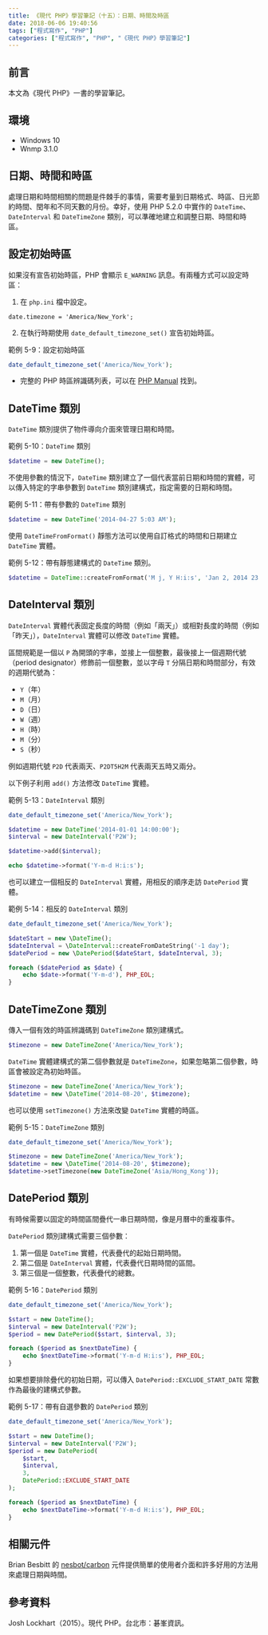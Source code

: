 ```yaml
---
title: 《現代 PHP》學習筆記（十五）：日期、時間及時區
date: 2018-06-06 19:40:56
tags: ["程式寫作", "PHP"]
categories: ["程式寫作", "PHP", "《現代 PHP》學習筆記"]
---
```


## 前言
本文為《現代 PHP》一書的學習筆記。

## 環境
- Windows 10
- Wnmp 3.1.0

## 日期、時間和時區
處理日期和時間相關的問題是件棘手的事情，需要考量到日期格式、時區、日光節約時間、閏年和不同天數的月份。幸好，使用 PHP 5.2.0 中實作的 `DateTime`、`DateInterval` 和 `DateTimeZone` 類別，可以準確地建立和調整日期、時間和時區。

## 設定初始時區
如果沒有宣告初始時區，PHP 會顯示 `E_WARNING` 訊息。有兩種方式可以設定時區：

1. 在 `php.ini` 檔中設定。
```
date.timezone = 'America/New_York';
```
2. 在執行時期使用 `date_default_timezone_set()` 宣告初始時區。

範例 5-9：設定初始時區
```PHP
date_default_timezone_set('America/New_York');
```
- 完整的 PHP 時區辨識碼列表，可以在 [PHP Manual](http://php.net/manual/en/timezones.php) 找到。

## DateTime 類別
`DateTime` 類別提供了物件導向介面來管理日期和時間。

範例 5-10：`DateTime` 類別
```PHP
$datetime = new DateTime();
```
不使用參數的情況下，`DateTime` 類別建立了一個代表當前日期和時間的實體，可以傳入特定的字串參數到 `DateTime` 類別建構式，指定需要的日期和時間。

範例 5-11：帶有參數的 `DateTime` 類別
```PHP
$datetime = new DateTime('2014-04-27 5:03 AM');
```

使用 `DateTimeFromFormat()` 靜態方法可以使用自訂格式的時間和日期建立 `DateTime` 實體。

範例 5-12：帶有靜態建構式的 `DateTime` 類別。
```PHP
$datetime = DateTime::createFromFormat('M j, Y H:i:s', 'Jan 2, 2014 23:04:12');
```

## DateInterval 類別
`DateInterval` 實體代表固定長度的時間（例如「兩天」）或相對長度的時間（例如「昨天」），`DateInterval` 實體可以修改 `DateTime` 實體。

區間規範是一個以 `P` 為開頭的字串，並接上一個整數，最後接上一個週期代號（period designator）修飾前一個整數，並以字母 `T` 分隔日期和時間部分，有效的週期代號為：
- `Y`（年）
- `M`（月）
- `D`（日）
- `W`（週）
- `H`（時）
- `M`（分）
- `S`（秒）

例如週期代號 `P2D` 代表兩天、`P2DT5H2M` 代表兩天五時又兩分。

以下例子利用 `add()` 方法修改 `DateTime` 實體。

範例 5-13：`DateInterval` 類別
```PHP
date_default_timezone_set('America/New_York');

$datetime = new DateTime('2014-01-01 14:00:00');
$interval = new DateInterval('P2W');

$datetime->add($interval);

echo $datetime->format('Y-m-d H:i:s');
```

也可以建立一個相反的 `DateInterval` 實體，用相反的順序走訪 `DatePeriod` 實體。

範例 5-14：相反的 `DateInterval` 類別
```PHP
date_default_timezone_set('America/New_York');

$dateStart = new \DateTime();
$dateInterval = \DateInterval::createFromDateString('-1 day');
$datePeriod = new \DatePeriod($dateStart, $dateInterval, 3);

foreach ($datePeriod as $date) {
    echo $date->format('Y-m-d'), PHP_EOL;
}
```

## DateTimeZone 類別
傳入一個有效的時區辨識碼到 `DateTimeZone` 類別建構式。
```PHP
$timezone = new DateTimeZone('America/New_York');
```

`DateTime` 實體建構式的第二個參數就是 `DateTimeZone`，如果忽略第二個參數，時區會被設定為初始時區。
```PHP
$timezone = new DateTimeZone('America/New_York');
$datetime = new \DateTime('2014-08-20', $timezone);
```
也可以使用 `setTimezone()` 方法來改變 `DateTime` 實體的時區。

範例 5-15：`DateTimeZone` 類別
```PHP
date_default_timezone_set('America/New_York');

$timezone = new DateTimeZone('America/New_York');
$datetime = new \DateTime('2014-08-20', $timezone);
$datetime->setTimezone(new DateTimeZone('Asia/Hong_Kong'));
```

## DatePeriod 類別
有時候需要以固定的時間區間疊代一串日期時間，像是月曆中的重複事件。

`DatePeriod` 類別建構式需要三個參數：
1. 第一個是 `DateTime` 實體，代表疊代的起始日期時間。
2. 第二個是 `DateInterval` 實體，代表疊代日期時間的區間。
3. 第三個是一個整數，代表疊代的總數。

範例 5-16：`DatePeriod` 類別
```PHP
date_default_timezone_set('America/New_York');

$start = new DateTime();
$interval = new DateInterval('P2W');
$period = new DatePeriod($start, $interval, 3);

foreach ($period as $nextDateTime) {
    echo $nextDateTime->format('Y-m-d H:i:s'), PHP_EOL;
}
```
如果想要排除疊代的初始日期，可以傳入 `DatePeriod::EXCLUDE_START_DATE` 常數作為最後的建構式參數。

範例 5-17：帶有自選參數的 `DatePeriod` 類別
```PHP
date_default_timezone_set('America/New_York');

$start = new DateTime();
$interval = new DateInterval('P2W');
$period = new DatePeriod(
    $start,
    $interval,
    3,
    DatePeriod::EXCLUDE_START_DATE
);

foreach ($period as $nextDateTime) {
    echo $nextDateTime->format('Y-m-d H:i:s'), PHP_EOL;
}
```

## 相關元件
Brian Besbitt 的 [nesbot/carbon](https://carbon.nesbot.com/) 元件提供簡單的使用者介面和許多好用的方法用來處理日期與時間。

## 參考資料
Josh Lockhart（2015）。現代 PHP。台北市：碁峯資訊。